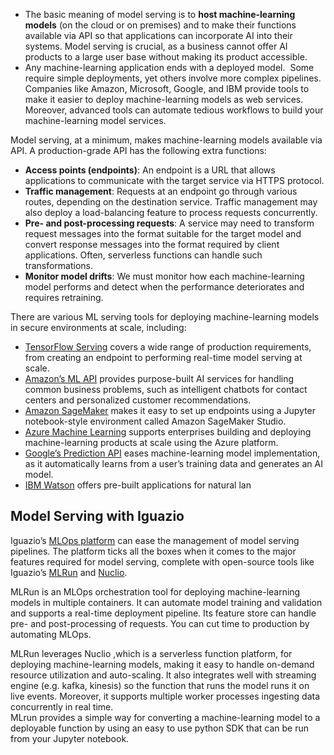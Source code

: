 
- The basic meaning of model serving is to **host machine-learning models** (on the cloud or on premises) and to make their functions available via API so that applications can incorporate AI into their systems. Model serving is crucial, as a business cannot offer AI products to a large user base without making its product accessible.
- Any machine-learning application ends with a deployed model.  Some require simple deployments, yet others involve more complex pipelines. Companies like Amazon, Microsoft, Google, and IBM provide tools to make it easier to deploy machine-learning models as web services. Moreover, advanced tools can automate tedious workflows to build your machine-learning model services.


Model serving, at a minimum, makes machine-learning models available via API. A production-grade API has the following extra functions:

- **Access points (endpoints)**: An endpoint is a URL that allows applications to communicate with the target service via HTTPS protocol.
- **Traffic management**: Requests at an endpoint go through various routes, depending on the destination service. Traffic management may also deploy a load-balancing feature to process requests concurrently.
- **Pre- and post-processing requests**: A service may need to transform request messages into the format suitable for the target model and convert response messages into the format required by client applications. Often, serverless functions can handle such transformations.
- **Monitor model drifts**: We must monitor how each machine-learning model performs and detect when the performance deteriorates and requires retraining.


There are various ML serving tools for deploying machine-learning models in secure environments at scale, including:

- [TensorFlow Serving](https://www.iguazio.com/blog/introduction-to-tf-serving/) covers a wide range of production requirements, from creating an endpoint to performing real-time model serving at scale.
- [Amazon’s ML API](https://aws.amazon.com/machine-learning/) provides purpose-built AI services for handling common business problems, such as intelligent chatbots for contact centers and personalized customer recommendations.
- [Amazon SageMaker](https://aws.amazon.com/sagemaker/) makes it easy to set up endpoints using a Jupyter notebook-style environment called Amazon SageMaker Studio.
- [Azure Machine Learning](https://azure.microsoft.com/en-us/services/machine-learning/) supports enterprises building and deploying machine-learning products at scale using the Azure platform.
- [Google’s Prediction API](https://cloud.google.com/ai-platform/training/docs/reference/rest) eases machine-learning model implementation, as it automatically learns from a user’s training data and generates an AI model.
- [IBM Watson](https://www.ibm.com/watson/products-services) offers pre-built applications for natural lan


## Model Serving with Iguazio

Iguazio’s [MLOps platform](https://www.iguazio.com/mlops/) can ease the management of model serving pipelines. The platform ticks all the boxes when it comes to the major features required for model serving, complete with open-source tools like Iguazio’s [MLRun](https://www.iguazio.com/open-source/mlrun/) and [Nuclio](https://www.iguazio.com/open-source/nuclio/).

MLRun is an MLOps orchestration tool for deploying machine-learning models in multiple containers. It can automate model training and validation and supports a real-time deployment pipeline. Its feature store can handle pre- and post-processing of requests. You can cut time to production by automating MLOps.

MLRun leverages Nuclio ,which is a serverless function platform, for deploying machine-learning models, making it easy to handle on-demand resource utilization and auto-scaling. It also integrates well with streaming engine (e.g. kafka, kinesis) so the function that runs the model runs it on live events. Moreover, it supports multiple worker processes ingesting data concurrently in real time.  
MLrun provides a simple way for converting a machine-learning model to a deployable function by using an easy to use python SDK that can be run from your Jupyter notebook.